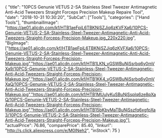 {
	"title": "10PCS Genunie VETUS 2-SA Stainless Steel Tweezer Antimagnetic Anti-Acid Tweezers Straight Forceps Precision Makeup Repaire Tool",
	"date": "2018-10-31 10:30:20",
	"SubCat": ["Tools"],
	"categories": ["Hand Tools"],
	"thumbnailImage": "https://ae01.alicdn.com/kf/HTB1aeFpiL6TBKNjSZJiq6zKVFXa6/10PCS-Genunie-VETUS-2-SA-Stainless-Steel-Tweezer-Antimagnetic-Anti-Acid-Tweezers-Straight-Forceps-Precision-Makeup.jpg_220x220.jpg",
	"BigImage": ["https://ae01.alicdn.com/kf/HTB1aeFpiL6TBKNjSZJiq6zKVFXa6/10PCS-Genunie-VETUS-2-SA-Stainless-Steel-Tweezer-Antimagnetic-Anti-Acid-Tweezers-Straight-Forceps-Precision-Makeup.jpg","https://ae01.alicdn.com/kf/HTB1LKN_yGSWBuNjSsrbq6y0mVXa9/10PCS-Genunie-VETUS-2-SA-Stainless-Steel-Tweezer-Antimagnetic-Anti-Acid-Tweezers-Straight-Forceps-Precision-Makeup.jpg","https://ae01.alicdn.com/kf/HTB1KK4_yGSWBuNjSsrbq6y0mVXaQ/10PCS-Genunie-VETUS-2-SA-Stainless-Steel-Tweezer-Antimagnetic-Anti-Acid-Tweezers-Straight-Forceps-Precision-Makeup.jpg","https://ae01.alicdn.com/kf/HTB1MUuIyKuSBuNjSsplq6ze8pXaQ/10PCS-Genunie-VETUS-2-SA-Stainless-Steel-Tweezer-Antimagnetic-Anti-Acid-Tweezers-Straight-Forceps-Precision-Makeup.jpg","https://ae01.alicdn.com/kf/HTB15bKbyMaTBuNjSszfq6xgfpXa3/10PCS-Genunie-VETUS-2-SA-Stainless-Steel-Tweezer-Antimagnetic-Anti-Acid-Tweezers-Straight-Forceps-Precision-Makeup.jpg"],
	"actualPrice": 76.86,
	"comparePrice": 85.40,
	"linkurl": "http://s.click.aliexpress.com/e/M0lNeh2",
	"inStock": 75
}
